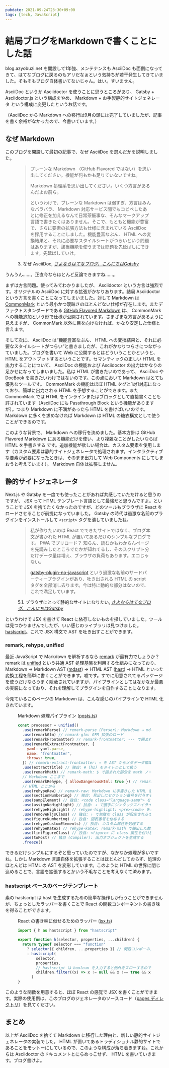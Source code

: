 ```yaml
---
pubdate: 2021-09-24T23:30+09:00
tags: [tech, JavaScript]
---
```


# 結局ブログをMarkdownで書くことにした話

blog.azyobuzi.net を開設して1年強、メンテナンスも AsciiDoc も面倒になってきて、はてなブログに戻るのもアリだなぁという気持ちが若干発生してきていました。そもそもブログ自体書いてないじゃん。はい。すいません。

AsciiDoc というか Asciidoctor を使うことに思うところがあり、 Gatsby + Asciidoctor.js という構成をやめ、 Markdown + お手製静的サイトジェネレータ という構成に変更したというお話です。

（AsciiDoc から Markdown への移行は9月の頭には完了していましたが、記事を書く余裕がなかったので、今書いています。）

## なぜ Markdown

このブログを開設して最初の記事で、なぜ AsciiDoc を選んだかを説明しました。

<figure class="fig-quote">
<blockquote cite="https://blog.azyobuzi.net/2020/04/04/01-hello-gatsby/">

プレーンな Markdown （GitHub Flavored ではない）を思い出してください。機能が何もかも足りていないですね。

Markdown 処理系を思い出してください。いくつ方言があるんだよお前ら。

というわけで、プレーンな Markdown は弱すぎ、方言はみんなバラバラ、 Markdown 対応サービス間でもコピペしたあとに修正を加えるなんて日常茶飯事な、そんなマークアップ言語で書きたくはありません。そこで、もともと機能が豊富で、さらに要素の拡張方法も仕様に含まれている AsciiDoc を採用することにしました。機能豊富なぶん、 HTML への変換結果と、それに必要なスタイルシートがつらいという問題はありますが、該当機能を使うまでは問題を先延ばしにできます。先延ばしていけ。

</blockquote>
<figcaption>3. なぜ AsciiDoc, <a href="https://blog.azyobuzi.net/2020/04/04/01-hello-gatsby/"><cite>さよならはてなブログ、こんにちはGatsby</cite></a></figcaption>
</figure>

うんうん……。正直今ならほとんど反論できますね……。

まずは方言問題。使ってみてわかりましたが、 Asciidoctor という方言は強烈です。オリジナルの AsciiDoc に対する拡張がかなりあります。結局 Asciidoctor という方言を書くことになってしまいました。対して Markdown は [CommonMark](https://commonmark.org/) という最小かつ曖昧さのほとんどない仕様が存在します。またデファクトスタンダードである [GitHub Flavored Markdown](https://github.github.com/gfm/) は、 CommonMark への機能追加という形で仕様が公開されています。さまざまな方言があるように見えますが、 CommonMark 以外に目を向けなければ、かなり安定した仕様と言えます。

そして次に、 AsciiDoc は<q>機能豊富なぶん、 HTML への変換結果と、それに必要なスタイルシートがつらい</q>と書きましたが、これがかなりつらさにつながっていました。ブログを書いて Web に公開するとはどういうことかというと、 HTML をアウトプットするということです。セマンティックの正しい HTML を出力することについて、 AsciiDoc の機能および Asciidoctor の出力はかなりの足かせになってしまいました。私は HTML が書きたいのであって、 AsciiDoc や DocBook を書きたいわけではないのです。この点において Markdown はとても優秀なツールです。 CommonMark の機能はほぼ HTML タグと1対1対応になっており、簡単に出力される HTML を予想することができます。また CommonMark では HTML をインラインまたはブロックとして直接書くことも許されています（AsciiDoc にも Passthrough Block という機能がありますが）。つまり Markdown に不満があったら HTML を書けばいいのです。 Markdown に多くを求めなければ Markdown は HTML の糖衣構文として使うことができるのです。

このような背景で、 Markdown への移行を決めました。基本方針は GitHub Flavored Markdown にある機能だけを使い、より複雑なことがしたいならば HTML を手書きする です。追加機能が欲しい場合は、カスタム要素を使用します（カスタム要素は静的サイトジェネレータで処理されます。インタラクティブな要素が必要になったときは、そのまま出力して Web Components にしてしまおうと考えています）。 Markdown 自体は拡張しません。

## 静的サイトジェネレータ

Next.js や Gatsby を一度でも使ったことがあれば共感していただけると思うのですが、 JSX って HTML テンプレート言語として最強だと思うんですよ。ということで JSX を捨てたくなかったのですが、どのツールもブラウザに React をロードさせることが前提になっていました。 Gatsby の時代は過激な名前のプラグインをインストールして `<script>` タグを潰していましたね。

<figure class="fig-quote">
<blockquote cite="https://blog.azyobuzi.net/2020/04/04/01-hello-gatsby/">

私が作りたいのは React でできたサイトではなく、ブログ本文が書かれた HTML が置いてあるだけのシンプルなブログです。 PWA でプリロード？ 知らん、読むかもわからんページを先読みしたところでたかが知れてるし、そのスクリプト分だけデータ量は増え、ブラウザの負荷もあります。エコじゃない。

[gatsby-plugin-no-javascript](https://www.gatsbyjs.org/packages/gatsby-plugin-no-javascript/) という過激な名前のサードパーティープラグインがあり、吐き出される HTML の script タグを全部消し去ります。今は特に動的な部分はないので、これで満足しています。

</blockquote>
<figcaption>5.1. ブラウザにとって静的なサイトになりたい, <a href="https://blog.azyobuzi.net/2020/04/04/01-hello-gatsby/"><cite>さよならはてなブログ、こんにちはGatsby</cite></a></figcaption>
</figure>

というわけで JSX を書けて React に依存しないものを探していました。ツールは見つかりませんでしたが、いい感じのライブラリは見つけました。 [hastscript](https://github.com/syntax-tree/hastscript)。これで JSX 構文で AST を吐き出すことができます。

### remark, rehype, unified

最近 JavaScript で Markdown を解析するなら [remark](https://github.com/remarkjs/remark) が最有力でしょうか？ remark は [unified](https://github.com/unifiedjs/unified) という共通 AST 処理基盤を利用する仕組みになっており、 Markdown → Markdown AST ([mdast](https://github.com/syntax-tree/mdast)) → HTML AST ([hast](https://github.com/syntax-tree/hast)) → HTML といった変換工程を簡単に書くことができます。嘘です。すでに用意されてるパッケージを使うだけならうまく隠蔽されていますが、パイプラインとしてはなかなか最悪の実装になっており、それを理解してプラグインを自作することになります。

今見ているこのページの Markdown は、こんな感じのパイプラインで HTML 化されています。

<figure class="fig-code">
<figcaption>Markdown 処理パイプライン (<a href="https://github.com/azyobuzin/blog/blob/7913138eff88596512ec8403c17005bba57beb31/generator/lib/posts.ts#L361-L385" rel="external">posts.ts</a>)</figcaption>

```js
const processor = unified()
  .use(remarkParse) // remark-parse (Parser): Markdown → mdast （この後の「拡張のロード」はここで使われる）
  .use(remarkGfm) // remark-gfm: GFM 拡張のロード
  .use(remarkFrontmatter) // remark-frontmatter: --- で囲まれた frontmatter を mdast のノードとして出力させる拡張のロード
  .use(remarkExtractFrontmatter, {
    yaml: yaml.parse,
    name: "frontmatter",
    throws: true,
  }) // remark-extract-frontmatter: ↑ を AST からメタデータ領域にコピーしてくる
  .use(extractTitle) // 独自: # (h1) をタイトルとして扱う
  .use(remarkMath) // remark-math: $ で囲まれた部分を math ノードとして扱う拡張のロード
  // Markdown ここまで
  .use(remarkRehype, { allowDangerousHtml: true }) // remark-rehype: mdast → hast
  // HTML ここから
  .use(rehypeRaw) // remark-raw: Markdown に手書きした HTML を有効な hast ノードに変換する
  .use(sectionNumbering) // 独自: 見出しにセクション番号を付与する（記事ごとに有効か無効かを設定できる）
  .use(sampElement) // 独自: <code class="language-samp"> を <samp> タグにすげ替える
  .use(assignNoHighlight) // 独自: ↓ で勝手にシンタックスハイライトされないように class="no-highlight" を設定する
  .use(rehypeHighlight) // rehype-highlight: <pre><code> をシンタックスハイライト
  .use(removeHljsClass) // 独自: ↑ で無駄な class が設定されるので削除
  .use(figureNumbering) // 独自: 図表番号を付与する
  .use(rehypeCustomElements) // 独自: カスタム属性を処理する
  .use(rehypeKatex) // rehype-katex: remark-math で抽出した数式を KaTeX で処理する
  .use(lintFigureClass) // 独自: <figure> に class 属性を付け忘れていたら警告する
  .use(toPost) // 独自 (Compiler): 出力オブジェクトを生成する
  .freeze()
```

</figure>

できるだけシンプルにするぞと思っていたのですが、なかなか処理が多いですね。しかし Markdown 言語自体を拡張することはほとんどしておらず、処理のほとんどは HTML の AST を変形しています。このように HTML の世界に閉じ込めることで、言語を拡張するとかいう不毛なことを考えなくて済みます。

### hastscript ベースのページテンプレート

素の hastscript は hast を生成するための簡単な操作しか行うことができませんが、ちょっとしたラッパーを書くことで React の関数コンポーネントの書き味を得ることができます。

<figure class="fig-code">
<figcaption>React の書き味に似せるためのラッパー (<a href="https://github.com/azyobuzin/blog/blob/7913138eff88596512ec8403c17005bba57beb31/generator/lib/jsx.ts" rel="external">jsx.ts</a>)</figcaption>

```js
import { h as hastscript } from "hastscript"

export function h(selector, properties, ...children) {
  return typeof selector === "function"
    ? selector({ children, ...properties }) // 関数コンポーネント
    : hastscript(
        selector,
        properties,
        // hastscript は boolean を入力すると例外をスローするのでフィルター
        children.filter((x) => x != null && x !== true && x !== false)
      )
}
```

</figure>

このような関数を用意すると、ほぼ React の感覚で JSX を書くことができます。実際の使用例は、このブログのジェネレータのソースコード（[pages ディレクトリ](https://github.com/azyobuzin/blog/tree/7913138eff88596512ec8403c17005bba57beb31/generator/pages)）を見てください。

## まとめ

以上が AsciiDoc を捨てて Markdown に移行した理由と、新しい静的サイトジェネレータの実装でした。 HTML が置いてあるトラディショナル静的サイトであることをモットーにしているので、このような構成が落ち着きますね。これからは Asciidoctor のドキュメントとにらめっこせず、 HTML を書いていきます。ブログ書けよ。
